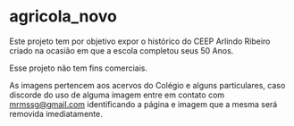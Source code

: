 # agricola_novo
Este projeto tem por objetivo expor o histórico do CEEP Arlindo Ribeiro criado na ocasião em que a escola completou seus 50 Anos.

Esse projeto não tem fins comerciais.

As imagens pertencem aos acervos do Colégio e alguns particulares, caso discorde do uso de alguma imagem entre em contato com mrmssg@gmail.com identificando a página e imagem que a mesma será removida imediatamente.